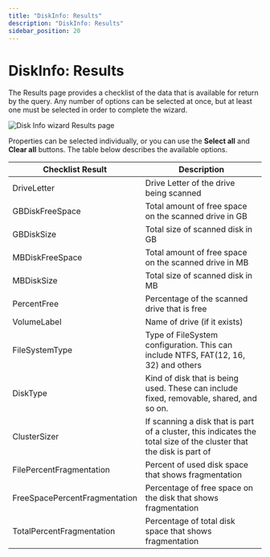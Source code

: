```yaml
---
title: "DiskInfo: Results"
description: "DiskInfo: Results"
sidebar_position: 20
---
```


# DiskInfo: Results

The Results page provides a checklist of the data that is available for return by the query. Any
number of options can be selected at once, but at least one must be selected in order to complete
the wizard.

![Disk Info wizard Results page](/images/accessanalyzer/12.0/admin/datacollector/diskinfo/results.webp)

Properties can be selected individually, or you can use the **Select all** and **Clear all**
buttons. The table below describes the available options.

| Checklist Result              | Description                                                                                                         |
| ----------------------------- | ------------------------------------------------------------------------------------------------------------------- |
| DriveLetter                   | Drive Letter of the drive being scanned                                                                             |
| GBDiskFreeSpace               | Total amount of free space on the scanned drive in GB                                                               |
| GBDiskSize                    | Total size of scanned disk in GB                                                                                    |
| MBDiskFreeSpace               | Total amount of free space on the scanned drive in MB                                                               |
| MBDiskSize                    | Total size of scanned disk in MB                                                                                    |
| PercentFree                   | Percentage of the scanned drive that is free                                                                        |
| VolumeLabel                   | Name of drive (if it exists)                                                                                        |
| FileSystemType                | Type of FileSystem configuration. This can include NTFS, FAT(12, 16, 32) and others                                 |
| DiskType                      | Kind of disk that is being used. These can include fixed, removable, shared, and so on.                             |
| ClusterSizer                  | If scanning a disk that is part of a cluster, this indicates the total size of the cluster that the disk is part of |
| FilePercentFragmentation      | Percent of used disk space that shows fragmentation                                                                 |
| FreeSpacePercentFragmentation | Percentage of free space on the disk that shows fragmentation                                                       |
| TotalPercentFragmentation     | Percentage of total disk space that shows fragmentation                                                             |
